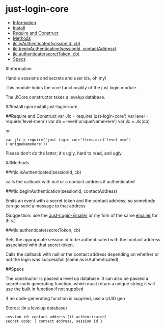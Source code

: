 just-login-core
===============

- [Information](https://github.com/ArtskydJ/just-login-core#information)
- [Install](https://github.com/ArtskydJ/just-login-core#install)
- [Require and Construct](https://github.com/ArtskydJ/just-login-core#require-and-construct)
- [Methods](https://github.com/ArtskydJ/just-login-core#methods)
- [jlc.isAuthenticated(sessionId, cb)](https://github.com/ArtskydJ/just-login-core#jlcisauthenticatedsessionid-cb)
- [jlc.beginAuthentication(sessionId, contactAddress)](https://github.com/ArtskydJ/just-login-core#jlcbeginauthenticationsessionid-contactaddress)
- [jlc.authenticate(secretToken, cb)](https://github.com/ArtskydJ/just-login-core#jlcauthenticatesessionid-cb)
- [Specs](https://github.com/ArtskydJ/just-login-core#specs)

#Information

Handle sessions and secrets and user ids, oh my!

This module holds the core functionality of the just login module.

The JlCore constructor takes a levelup database.

##Install
	npm install just-login-core
	
##Require and Construct
	var Jlc = require('just-login-core')
	var level = require('level-mem')
	var db = level('uniqueNameHere')
	var jlc = Jlc(db)

or

	var jlc = require('just-login-core')(require('level-mem')('uniqueNameHere'))

Please don't do the latter; it's ugly, hard to read, and ugly.


##Methods

###jlc.isAuthenticated(sessionId, cb)

calls the callback with null or a contact address if authenticated

###jlc.beginAuthentication(sessionId, contactAddress)

Emits an event with a secret token and the contact address, so somebody can go send a message to that address

(Suggestion: use the [Just-Login-Emailer](https://github.com/coding-in-the-wild/just-login-emailer) or my fork of the same [emailer](https://github.com/ArtskydJ/just-login-emailer) for this.)

###jlc.authenticate(secretToken, cb)

Sets the appropriate session id to be authenticated with the contact address associated with that secret token.

Calls the callback with null or the contact address depending on whether or not the login was successfull (same as isAuthenticated)


##Specs

The constructor is passed a level up database.
It can also be passed a secret-code generating function, which must return a unique string; it will use the built in function if not supplied

If no code-generating function is supplied, use a UUID gen

Stores: (in a levelup database)

	session id: contact address (if authenticated)
	secret code: { contact address, session id }

